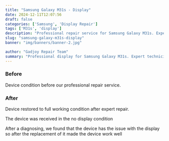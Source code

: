 ```yaml
---
title: "Samsung Galaxy M31s - Display"
date: 2024-12-11T12:07:56
draft: false
categories: ['Samsung', 'Display Repair']
tags: ['M31s', 'display']
description: "Professional repair service for Samsung Galaxy M31s. Expert diagnosis and quality repairs in Bangalore."
slug: "samsung-galaxy-m31s-display"
banner: "img/banners/banner-2.jpg"

author: "Gadjoy Repair Team"
summary: "Professional display for Samsung Galaxy M31s. Expert technicians, quality parts, warranty included."
---
```


### Before

Device condition before our professional repair service.

### After

Device restored to full working condition after expert repair.

The device was received in the no display condition

After a diagnosing, we found that the device has the issue with the display so after the replacement of it made the device work well